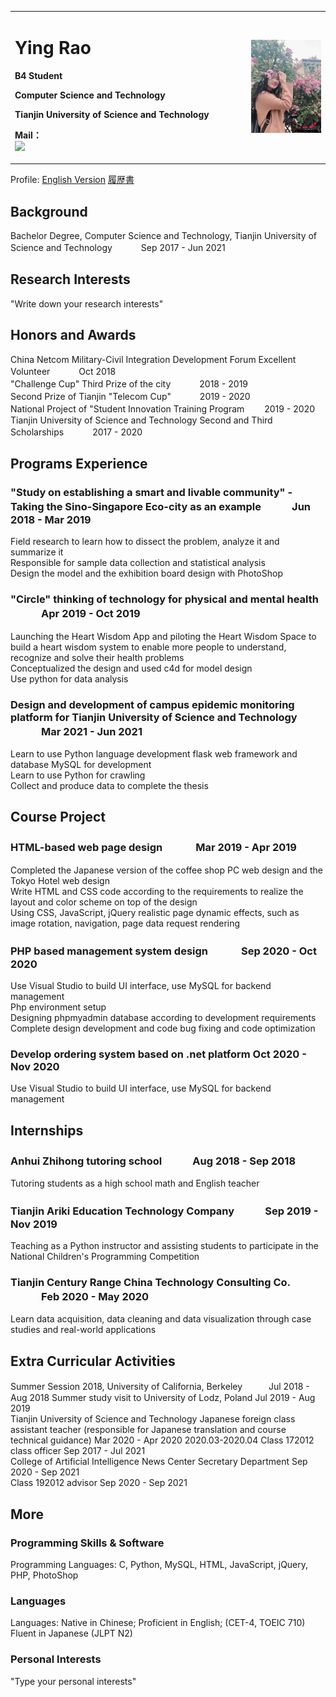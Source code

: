 <table border="0">
  <tr>
    <td width="75%">
      <h1>Ying Rao</h1>
      <p><b>B4 Student</b></p>
      <p><b>Computer Science and Technology</b></p>
      <p><b>Tianjin University of Science and Technology</b></p>
      <p><b> Mail：<br/>
      <img src="/mail.png" width="20%"></b></p>
    </td>
    <td width="25%">
      <img src="/Profile.jpg" width="100%">   
    </td>
  </tr>
</table>

Profile: [English Version]("此处填写GitHub超链接，不需要引号")
[履歴書]("此处填写GitHub超链接，不需要引号")

## Background
Bachelor Degree, Computer Science and Technology, Tianjin University of Science and Technology　　　 Sep 2017 - Jun 2021  

## Research Interests
"Write down your research interests"  

## Honors and Awards
China Netcom Military-Civil Integration Development Forum Excellent Volunteer　　　 Oct 2018  
"Challenge Cup" Third Prize of the city　　　 2018 - 2019  
Second Prize of Tianjin "Telecom Cup"　　　 2019 - 2020  
National Project of "Student Innovation Training Program　　 2019 - 2020  
Tianjin University of Science and Technology Second and Third Scholarships　　　 2017 - 2020  

## Programs Experience
### "Study on establishing a smart and livable community" - Taking the Sino-Singapore Eco-city as an example　　　Jun 2018 - Mar 2019
Field research to learn how to dissect the problem, analyze it and summarize it  
Responsible for sample data collection and statistical analysis  
Design the model and the exhibition board design with PhotoShop  

### "Circle" thinking of technology for physical and mental health 　　　Apr 2019 - Oct 2019
Launching the Heart Wisdom App and piloting the Heart Wisdom Space to build a heart wisdom system to enable more people to understand, recognize and solve their health problems  
Conceptualized the design and used c4d for model design  
Use python for data analysis  

### Design and development of campus epidemic monitoring platform for Tianjin University of Science and Technology 　　　Mar 2021 - Jun 2021
Learn to use Python language development flask web framework and database MySQL for development   
Learn to use Python for crawling   
Collect and produce data to complete the thesis   


## Course Project
### HTML-based web page design 　　　Mar 2019 - Apr 2019
Completed the Japanese version of the coffee shop PC web design and the Tokyo Hotel web design   
Write HTML and CSS code according to the requirements to realize the layout and color scheme on top of the design   
Using CSS, JavaScript, jQuery realistic page dynamic effects, such as image rotation, navigation, page data request rendering  

### PHP based management system design 　　　Sep 2020 - Oct 2020
Use Visual Studio to build UI interface, use MySQL for backend management  
Php environment setup  
Designing phpmyadmin database according to development requirements  
Complete design development and code bug fixing and code optimization  

### Develop ordering system based on .net platform                  							   Oct 2020 - Nov 2020
Use Visual Studio to build UI interface, use MySQL for backend management  


## Internships
### Anhui Zhihong tutoring school　　　Aug 2018 - Sep 2018
Tutoring students as a high school math and English teacher  

### Tianjin Ariki Education Technology Company　　　Sep 2019 - Nov 2019
Teaching as a Python instructor and assisting students to participate in the National Children's Programming Competition  

### Tianjin Century Range China Technology Consulting Co. 　　　Feb 2020 - May 2020
Learn data acquisition, data cleaning and data visualization through case studies and real-world applications   

## Extra Curricular Activities
Summer Session 2018, University of California, Berkeley　　　Jul 2018 - Aug 2018
Summer study visit to University of Lodz, Poland                    						  	   Jul 2019 - Aug 2019  
Tianjin University of Science and Technology Japanese foreign class assistant teacher (responsible for Japanese translation and course technical guidance)   Mar 2020 - Apr 2020   													   		   2020.03-2020.04
Class 172012 class officer                                       						   Sep 2017 - Jul 2021   
College of Artificial Intelligence News Center Secretary Department     						   	   Sep 2020 - Sep 2021  
Class 192012 advisor                                           					       Sep 2020 - Sep 2021  


## More
### Programming Skills & Software
Programming Languages: C, Python, MySQL, HTML, JavaScript, jQuery, PHP, PhotoShop  
### Languages
Languages: Native in Chinese; Proficient in English; (CET-4, TOEIC 710) Fluent in Japanese (JLPT N2)   
### Personal Interests
"Type your personal interests" 
